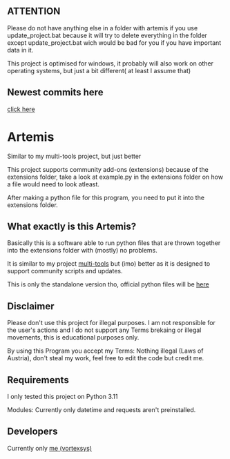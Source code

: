 ## ATTENTION
Please do not have anything else in a folder with artemis if you use update_project.bat because it will try to delete everything in the folder except update_project.bat wich would be bad for you if you have important data in it.

This project is optimised for windows, it probably will also work on other operating systems, but just a bit different( at least I assume that)
## Newest commits here
[click here](https://github.com/vortexsys/artemis/tree/experimental)

# Artemis
 Similar to my multi-tools project, but just better

 This project supports community add-ons (extensions) because of the extensions folder, take a look at example.py in the extensions folder on how a file would need to look atleast.
 
 After making a python file for this program, you need to put it into the extensions folder.

## What exactly is this Artemis?
Basically this is a software able to run python files that are thrown together into the extensions folder with (mostly) no problems.

It is similar to my project [multi-tools](https://github.com/vortexsys/multi-tools) but (imo) better as it is designed to support community scripts and updates.

This is only the standalone version tho, official python files will be [here](https://github.com/v0rtexdev/artemis)

## Disclaimer
Please don't use this project for illegal purposes. I am not responsible for the user's actions and I do not support any Terms brekaing or illegal movements, this is educational purposes only.

By using this Program you accept my Terms: Nothing illegal (Laws of Austria), don't steal my work, feel free to edit the code but credit me.

## Requirements
I only tested this project on Python 3.11

Modules: Currently only datetime and requests aren't preinstalled.

## Developers
Currently only [me (vortexsys)](https://github.com/vortexsys)
